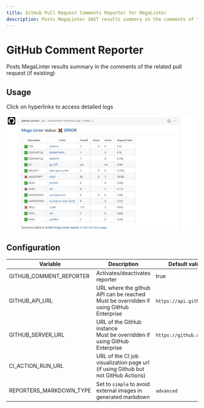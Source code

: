 ```yaml
---
title: GitHub Pull Request Comments Reporter for MegaLinter
description: Posts MegaLinter SAST results summary in the comments of the related GitHub Pull Request (if existing)
---
```

<!-- markdownlint-disable MD013 MD033 MD041 -->
# GitHub Comment Reporter

Posts MegaLinter results summary in the comments of the related pull request (if existing)

## Usage

Click on hyperlinks to access detailed logs

![Screenshot](../assets/images/GitHubCommentReporter.jpg)

## Configuration

| Variable                | Description                                                                               | Default value            |   Notes  |
|-------------------------|-------------------------------------------------------------------------------------------|--------------------------|----------|
| GITHUB_COMMENT_REPORTER | Activates/deactivates reporter                                                            | true                     |          |
| GITHUB_API_URL          | URL where the github API can be reached<br/>Must be overridden if using GitHub Enterprise | `https://api.github.com` | For GHE, use `https://my.company.com/api/v3` |
| GITHUB_SERVER_URL       | URL of the GitHub instance<br/>Must be overridden if using GitHub Enterprise              | `https://github.com`     |          |
| CI_ACTION_RUN_URL       | URL of the CI job visualization page url (if using Github but not GitHub Actions)         | <!--  -->                |          |
| REPORTERS_MARKDOWN_TYPE | Set to `simple` to avoid external images in generated markdown                            | `advanced`               |          |